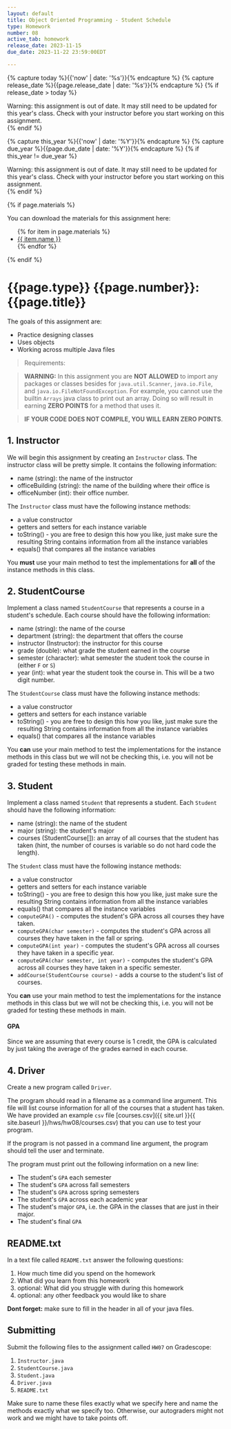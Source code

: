```yaml
---
layout: default
title: Object Oriented Programming - Student Schedule
type: Homework
number: 08
active_tab: homework
release_date: 2023-11-15
due_date: 2023-11-22 23:59:00EDT

---
```


<!-- Check whether the assignment is ready to release -->
{% capture today %}{{'now' | date: '%s'}}{% endcapture %}
{% capture release_date %}{{page.release_date | date: '%s'}}{% endcapture %}
{% if release_date > today %} 
<div class="alert alert-danger">
Warning: this assignment is out of date.  It may still need to be updated for this year's class.  Check with your instructor before you start working on this assignment.
</div>
{% endif %}
<!-- End of check whether the assignment is up to date -->


<!-- Check whether the assignment is up to date -->
{% capture this_year %}{{'now' | date: '%Y'}}{% endcapture %}
{% capture due_year %}{{page.due_date | date: '%Y'}}{% endcapture %}
{% if this_year != due_year %} 
<div class="alert alert-danger">
Warning: this assignment is out of date.  It may still need to be updated for this year's class.  Check with your instructor before you start working on this assignment.
</div>
{% endif %}
<!-- End of check whether the assignment is up to date -->



{% if page.materials %}
<div class="alert alert-info">
You can download the materials for this assignment here:
<ul>
{% for item in page.materials %}
<li><a href="{{item.url}}">{{ item.name }}</a></li>
{% endfor %}
</ul>


</div>
{% endif %}





{{page.type}} {{page.number}}: {{page.title}}
=============================================================

The goals of this assignment are:

- Practice designing classes
- Uses objects
- Working across multiple Java files


> Requirements:

> **WARNING:** In this assignment you are **NOT ALLOWED** to import any packages or classes besides for `java.util.Scanner`, `java.io.File`, and `java.io.FileNotFoundException`. For example, you cannot use the builtin `Arrays` java class to print out an array. Doing so will result in earning **ZERO POINTS** for a method that uses it.

> **IF YOUR CODE DOES NOT COMPILE, YOU WILL EARN ZERO POINTS**.

## 1. Instructor
We will begin this assignment by creating an `Instructor` class. The instructor class will be pretty simple. It contains the following information:

- name (string): the name of the instructor
- officeBuilding (string): the name of the building where their office is
- officeNumber (int): their office number.

The `Instructor` class must have the following instance methods:

- a value constructor
- getters and setters for each instance variable
- toString() - you are free to design this how you like, just make sure the resulting String contains information from all the instance variables
- equals() that compares all the instance variables

You **must** use your main method to test the implementations for **all** of the instance methods in this class. 

## 2. StudentCourse
Implement a class named `StudentCourse` that represents a course in a student's schedule. Each course should have the following information:

- name (string): the name of the course
- department (string): the department that offers the course
- instructor (Instructor): the instructor for this course
- grade (double): what grade the student earned in the course
- semester (character): what semester the student took the course in (either `F` or `S`)
- year (int): what year the student took the course in. This will be a two digit number. 

The `StudentCourse` class must have the following instance methods:

- a value constructor
- getters and setters for each instance variable
- toString() - you are free to design this how you like, just make sure the resulting String contains information from all the instance variables
- equals() that compares all the instance variables

You **can** use your main method to test the implementations for the instance methods in this class but we will not be checking this, i.e. you will not be graded for testing these methods in main.

## 3. Student
Implement a class named `Student` that represents a student. Each `Student` should have the following information:

- name (string): the name of the student
- major (string): the student's major
- courses (StudentCourse[]): an array of all courses that the student has taken (hint, the number of courses is variable so do not hard code the length). 

The `Student` class must have the following instance methods:

- a value constructor
- getters and setters for each instance variable
- toString() - you are free to design this how you like, just make sure the resulting String contains information from all the instance variables
- equals() that compares all the instance variables
- `computeGPA()` - computes the student's GPA across all courses they have taken. 
- `computeGPA(char semester)` - computes the student's GPA across all courses they have taken in the fall or spring.
- `computeGPA(int year)` - computes the student's GPA across all courses they have taken in a specific year.
- `computeGPA(char semester, int year)` - computes the student's GPA across all courses they have taken in a specific semester.
- `addCourse(StudentCourse course)` - adds a course to the student's list of courses.

You **can** use your main method to test the implementations for the instance methods in this class but we will not be checking this, i.e. you will not be graded for testing these methods in main.

#### GPA
Since we are assuming that every course is 1 credit, 
the GPA is calculated by just taking the average of the grades earned in each course.

 
## 4. Driver
Create a new program called `Driver`.

The program should read in a filename as a command line argument. This file will list course information for all of the courses that a student has taken.
We have provided an example `csv` file [courses.csv]({{ site.url }}{{ site.baseurl }}/hws/hw08/courses.csv) that you can use to test your program.

If the program is not passed in a command line argument, the program should tell the user and terminate.

The program must print out the following information on a new line:
- The student's `GPA` each semester
- The student's `GPA` across fall semesters
- The student's `GPA` across spring semesters
- The student's `GPA` across each academic year
- The student's major `GPA`, i.e. the GPA in the classes that are just in their major.
- The student's final `GPA` 


## README.txt

In a text file called `README.txt` answer the following questions:

1. How much time did you spend on the homework
2. What did you learn from this homework
3. optional: What did you struggle with during this homework
4. optional: any other feedback you would like to share

**Dont forget:** make sure to fill in the header in all of your java files.

## Submitting

Submit the following files to the assignment called `HW07` on Gradescope:

1. `Instructor.java`
1. `StudentCourse.java`
2. `Student.java`
3. `Driver.java`
4. `README.txt`

Make sure to name these files exactly what we specify here and name the methods exactly what we specify too. Otherwise,
our autograders might not work and we might have to take points off.
